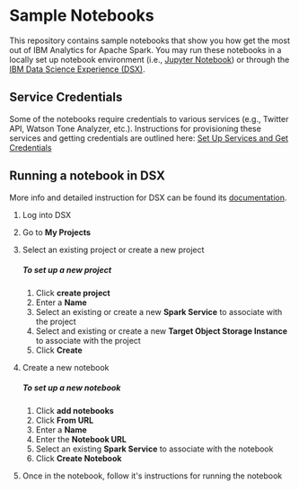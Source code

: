 # Sample Notebooks

This repository contains sample notebooks that show you how get the most out of IBM Analytics for Apache Spark. You may run these notebooks in a locally set up notebook environment (i.e., [Jupyter Notebook](https://jupyter.readthedocs.io/en/latest/install.html)) or through the [IBM Data Science Experience (DSX)](http://datascience.ibm.com/).  

## Service Credentials

Some of the notebooks require credentials to various services (e.g., Twitter API, Watson Tone Analyzer, etc.). Instructions for provisioning these services and getting credentials are outlined here: [Set Up Services and Get Credentials](https://github.com/ibm-watson-data-lab/spark.samples/blob/master/notebook/Get%20Service%20Credentials%20for%20Twitter%20Sentiment%20with%20Watson%20TA%20and%20PI.md)  


## Running a notebook in DSX

More info and detailed instruction for DSX can be found its [documentation](http://datascience.ibm.com/docs/content/getting-started/get-started.html).
 
1. Log into DSX  
2. Go to __My Projects__  
3. Select an existing project or create a new project  

	##### To set up a new project
	1. 	Click __create project__
	2. Enter a __Name__
	3. Select an existing or create a new __Spark Service__ to associate with the project
	4. Select and existing or create a new __Target Object Storage Instance__ to associate with the project
	5. Click __Create__

4. Create a new notebook  

	##### To set up a new notebook
	1. Click __add notebooks__
	2. Click __From URL__
	3. Enter a __Name__
	4. Enter the __Notebook URL__
	5. Select an existing __Spark Service__ to associate with the notebook
	6. Click __Create Notebook__

5. Once in the notebook, follow it's instructions for running the notebook  
